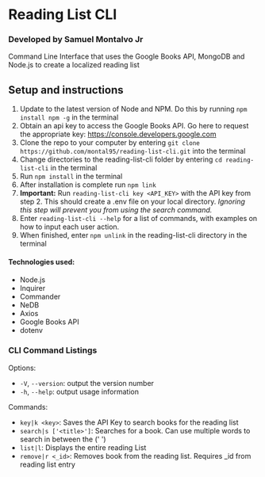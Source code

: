 # Reading List CLI

### Developed by Samuel Montalvo Jr

Command Line Interface that uses the Google Books API, MongoDB and Node.js to create a localized reading list

## Setup and instructions

1. Update to the latest version of Node and NPM. Do this by running `npm install npm -g` in the terminal
2. Obtain an api key to access the Google Books API. Go here to request the appropriate key: https://console.developers.google.com
3. Clone the repo to your computer by entering `git clone https://github.com/montal95/reading-list-cli.git` into the terminal
4. Change directories to the reading-list-cli folder by entering `cd reading-list-cli` in the terminal
5. Run `npm install` in the terminal
6. After installation is complete run `npm link`
7. **Important:** Run `reading-list-cli key <API_KEY>` with the API key from step 2. This should create a .env file on your local directory. *Ignoring this step will prevent you from using the search command.*
8. Enter `reading-list-cli --help` for a list of commands, with examples on how to input each user action.
9. When finished, enter `npm unlink` in the reading-list-cli directory in the terminal

#### Technologies used:

- Node.js
- Inquirer
- Commander
- NeDB
- Axios
- Google Books API
- dotenv

### CLI Command Listings

Options:

- `-V`, `--version`: output the version number
- `-h`, `--help`: output usage information

Commands:

- `key|k <key>`: Saves the API Key to search books for the reading list
- `search|s ['<title>']`: Searches for a book. Can use multiple words to search in
  between the (' ')
- `list|l`: Displays the entire reading List
- `remove|r <_id>`: Removes book from the reading list. Requires \_id from reading list entry
